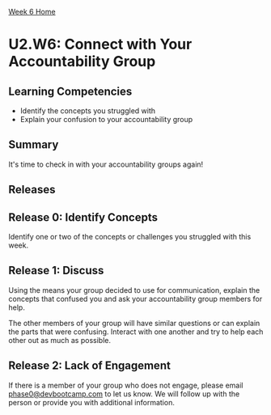 [Week 6 Home](./)

# U2.W6: Connect with Your Accountability Group

## Learning Competencies
- Identify the concepts you struggled with
- Explain your confusion to your accountability group

## Summary
It's time to check in with your accountability groups again!

## Releases
## Release 0: Identify Concepts
Identify one or two of the concepts or challenges you struggled with this week.

## Release 1: Discuss
Using the means your group decided to use for communication, explain the concepts that confused you and ask your accountability group members for help.

The other members of your group will have similar questions or can explain the parts that were confusing. Interact with one another and try to help each other out as much as possible.

## Release 2: Lack of Engagement
If there is a member of your group who does not engage, please email <phase0@devbootcamp.com> to let us know. We will follow up with the person or provide you with additional information.
